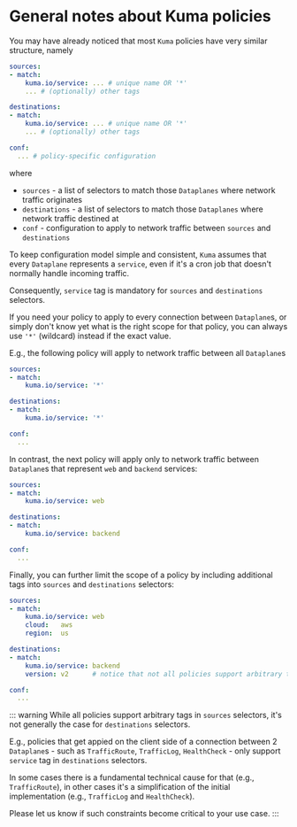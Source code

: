 # General notes about Kuma policies

You may have already noticed that most `Kuma` policies have very similar structure, namely

```yaml
sources:
- match:
    kuma.io/service: ... # unique name OR '*'
    ... # (optionally) other tags

destinations:
- match:
    kuma.io/service: ... # unique name OR '*'
    ... # (optionally) other tags

conf:
  ... # policy-specific configuration
```

where

* `sources` - a list of selectors to match those `Dataplanes` where network traffic originates
* `destinations` - a list of selectors to match those `Dataplanes` where network traffic destined at
* `conf` - configuration to apply to network traffic between `sources` and `destinations`

To keep configuration model simple and consistent, `Kuma` assumes that every `Dataplane` represents a `service`, even if it's a cron job that doesn't normally handle incoming traffic.

Consequently, `service` tag is mandatory for `sources` and `destinations` selectors.

If you need your policy to apply to every connection between `Dataplane`s, or simply don't know yet what is the right scope for that policy, you can always use `'*'` (wildcard) instead if the exact value.

E.g., the following policy will apply to network traffic between all `Dataplane`s

```yaml
sources:
- match:
    kuma.io/service: '*'

destinations:
- match:
    kuma.io/service: '*'

conf:
  ...
```

In contrast, the next policy will apply only to network traffic between  `Dataplane`s that represent `web` and `backend` services:

```yaml
sources:
- match:
    kuma.io/service: web

destinations:
- match:
    kuma.io/service: backend

conf:
  ...
```

Finally, you can further limit the scope of a policy by including additional tags into `sources` and `destinations` selectors:

```yaml
sources:
- match:
    kuma.io/service: web
    cloud:   aws
    region:  us

destinations:
- match:
    kuma.io/service: backend
    version: v2      # notice that not all policies support arbitrary tags in `destinations` selectors

conf:
  ...
```

::: warning
While all policies support arbitrary tags in `sources` selectors, it's not generally the case for `destinations` selectors.

E.g., policies that get appied on the client side of a connection between 2 `Dataplane`s - such as `TrafficRoute`, `TrafficLog`, `HealthCheck` - only support `service` tag in `destinations` selectors.

In some cases there is a fundamental technical cause for that (e.g., `TrafficRoute`), in other cases it's a simplification of the initial implementation (e.g., `TrafficLog` and `HealthCheck`).

Please let us know if such constraints become critical to your use case.
:::